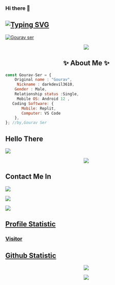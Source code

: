### Hi there 👋
## [![Typing SVG](https://readme-typing-svg.herokuapp.com?font=Lemon+milk&color=F7000&lines=Welcome+to+darkdevil+3609+GitHub+AC;Follow+Me+Now)](https://git.io/typing-svg)
<p align="left"> <a href="https://instagram.com/dark_devil_3609" target="blank"><img src="https://img.shields.io/badge/Follow%20@dark_devil_3609-h?color=black&style=for-the-badge&logo=instagram" alt="Gourav ser" /></a> </p>
</h1>

<p align="center">

 <img src="https://telegra.ph/file/56f641c3cf138aa7f27b2.jpg" />

</p>
<h2 align="center"> ✨ About Me ✨</h2
 
```js
const Gourav-Ser = {
    Original name : "Gourav",
     Nickname : darkdevil3610,
    Gender : Male,
    Relationship status :Single,
     Mobile OS: Android 12 ,
   Coding Software: {
       Mobile: Replit,
       Computer: VS Code
    },
}; //by,Gourav Ser
```
## Hello There
<a href="//https://instagram.com/dark_devil_3609"><img align="center" src="https://cardivo.vercel.app/api?name=Gourav&description=Halo,%20I%27m%20Gourav%20and%20I'm%20still a beginner %20programer%20Nice%20to%20meet%20you%20%F0%9F%91%8B&image=https://avatars.githubusercontent.com/darkdevil3610&usqp=CAU&backgroundColor=%23ecf0f1&youtube=GOURAV&github=GS&pattern=ticTacToe&colorPattern=%23eaeaea&site=webraku.xyz"/></a>

<p align="center">
  <img src="https://komarev.com/ghpvc/?username=darkdevil3610&label=VIEWS&style=flat-square&color=orange" />
</p>



## Contact Me In

<p>

  <a href="https://instagram.com/dark_devil_3609"><img src="https://img.shields.io/badge/Instagram-E4405F?style=for-the-badge&logo=instagram&logoColor=white"/> 

  <a href="https://wa.me/918089152280/"><img src="https://img.shields.io/badge/WhatsApp-25D366?style=for-the-badge&logo=whatsapp&logoColor=white" />

   <a href="https://github.com/darkdevil3610"><img src="https://img.shields.io/badge/-GitHub-black?style=flat-square&logo=github" /> 

</p>

## Profile Statistic

<h3 align="left">Visitor</h3>

<p align="center">
           

## Github Statistic

<p align="center"><a href="https://github.com/darkdevil3610"><img src="https://github-readme-stats.vercel.app/api?username=darkdevil3610&show_icons=true&theme=radical"></a></p>
<p align="center"><a href="https://github.com/darkdevil3610"><img src="https://github-readme-stats.vercel.app/api/top-langs/?username=darkdevil3610&theme=radical&layout=compact"></a></p> 
    


